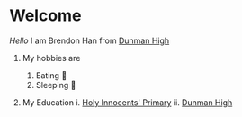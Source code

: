 # Welcome

*Hello* I am Brendon Han from [Dunman High](https://dunmanhigh.moe.edu.sg/) 
1. My hobbies are
   1. Eating :hamburger:
   1. Sleeping :sleeping_bed:
   
 2. My Education
    i. [Holy Innocents' Primary](https://holyinnocentspri.moe.edu.sg/)
    ii. [Dunman High](https://dunmanhigh.moe.edu.sg/)

   
